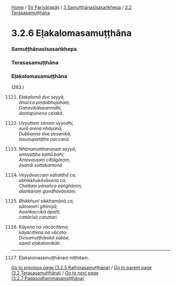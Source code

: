 
[Home](/) / [5V Parivārapāḷi](../../../5V.md) / [3 Samuṭṭhānasīsasaṅkhepa](../../3.md) / [3.2 Terasasamuṭṭhāna](../3.2.md)

# 3.2.6 Eḷakalomasamuṭṭhāna

### Samuṭṭhānasīsasaṅkhepa

### Terasasamuṭṭhāna

### Eḷakalomasamuṭṭhāna

(263.)

1121. _Eḷakalomā dve seyyā,_  
_āhacca piṇḍabhojanaṃ;_  
_Gaṇavikālasannidhi,_  
_dantaponena celakā._  


1122. _Uyyuttaṃ senaṃ uyyodhi,_  
_surā orena nhāyanā;_  
_Dubbaṇṇe dve desanikā,_  
_lasuṇupatiṭṭhe naccanā._  


1123. _Nhānamattharaṇaṃ seyyā,_  
_antoraṭṭhe tathā bahi;_  
_Antovassaṃ cittāgāraṃ,_  
_āsandi suttakantanā._  


1124. _Veyyāvaccaṃ sahatthā ca,_  
_abhikkhukāvāsena ca;_  
_Chattaṃ yānañca saṅghāṇiṃ,_  
_alaṅkāraṃ gandhavāsitaṃ._  


1125. _Bhikkhunī sikkhamānā ca,_  
_sāmaṇerī gihiniyā;_  
_Asaṅkaccikā āpatti,_  
_cattārīsā catuttari._  


1126. _Kāyena na vācācittena,_  
_kāyacittena na vācato;_  
_Dvisamuṭṭhānikā sabbe,_  
_samā eḷakalomikāti._  


---

1127. Eḷakalomasamuṭṭhānaṃ niṭṭhitaṃ.



[Go to previous page (3.2.5 Kathinasamuṭṭhāna)](3.2.5.md) / [Go to parent page (3.2 Terasasamuṭṭhāna)](../3.2.md) / [Go to next page (3.2.7 Padasodhammasamuṭṭhāna)](3.2.7.md)


